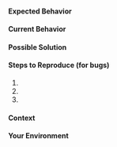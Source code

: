 <!-- BEFORE REPORTING A NEW ISSUE (FOR BUGS) -->

<!--
0. Look at https://github.com/ihodev/sublime-file-icons#known-issues

1. Try to restart Sublime Text

  - [macOS]   `Sublime Text → Quit Sublime Text`
  - [Windows] `File → Exit`
  - [Linux]   `File → Exit`

2. Go to `Sublime Text → Preferences → Package Settings → A File Icon → Clean Up` then repeat step 1.

3. Clear your Sublime Text cache and indexes via removing these folders

  - [macOS] `~/Library/Application Support/Sublime Text 3/Cache` and `~/Library/Application Support/Sublime Text 3/Index`
  - [Windows] `%LOCALAPPDATA%\Sublime Text 3`
  - [Linux] `~/.config/sublime-text-3/Cache` and `~/.config/sublime-text-3/Index`

  then repeat step 1.

4. If you use Sublime Text projects try to create a new workspace.
-->

<!-- Provide a general summary of the issue in the Title above -->

#### Expected Behavior
<!-- If you're describing a bug, tell us what should happen -->
<!-- If you're suggesting a change/improvement, tell us how it should work -->

#### Current Behavior
<!-- If describing a bug, tell us what happens instead of the expected behavior -->
<!-- If suggesting a change/improvement, explain the difference from current behavior -->

#### Possible Solution
<!-- Not obligatory, but suggest a fix/reason for the bug, -->
<!-- or ideas how to implement the addition or change. -->
<!-- Provide links to the syntax packages or possible variants of the icons -->

#### Steps to Reproduce (for bugs)
<!-- Provide a link to a live example, or an unambiguous set of steps to -->
<!-- reproduce this bug. -->
1.
2.
3.

#### Context
<!-- How has this issue affected you? What are you trying to accomplish? -->
<!-- Providing context helps us come up with a solution that is most useful in the real world -->

#### Your Environment
<!-- Include as many relevant details about the environment you experienced the bug in -->
<!-- You can paste here the output of `Package Settings → A File Icon → Environment` command (also available via Command Palette) -->
<!-- Also don't forget to provide ST Console output (`View → Show Console`) with `"debug": true` option in A File Icon.sublime-settings -->

